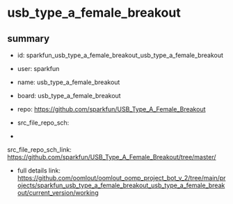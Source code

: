 # usb_type_a_female_breakout
 
## summary 
* id: sparkfun_usb_type_a_female_breakout_usb_type_a_female_breakout
* user: sparkfun
* name: usb_type_a_female_breakout
* board: usb_type_a_female_breakout
* repo: https://github.com/sparkfun/USB_Type_A_Female_Breakout



* src_file_repo_sch: 
*
 src_file_repo_sch_link: https://github.com/sparkfun/USB_Type_A_Female_Breakout/tree/master/
* full details link: https://github.com/oomlout/oomlout_oomp_project_bot_v_2/tree/main/projects/sparkfun_usb_type_a_female_breakout_usb_type_a_female_breakout/current_version/working  







